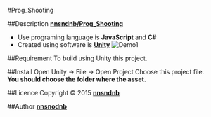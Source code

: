 #Prog_Shooting

##Description
**[nnsndnb/Prog_Shooting](https://github.com/nnsnodnb/Prog_Shooting)**
 - Use programing language is **JavaScript** and **C#**
 - Created using software is **[Unity](http://japan.unity3d.com/ "Unity - Game Engin")**
![Demo1](https://github.com/nnsndnb/Prog_Shooting/blob/master/Assets/Images/demo1.PNG)

##Requirement
To build using Unity this project.

##Install
Open Unity -> File -> Open Project Choose this project file.<br />
**You should choose the folder where the asset.**

##Licence
Copyright &copy; 2015 **[nnsndnb](https://github.com/nnsnodnb)**

##Author
**[nnsnodnb](https://github.com/nnsnodnb)**
